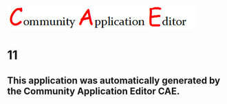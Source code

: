 ![CAE](https://github.com/CAETESTRWTH/CAE-Deployment-Temp/blob/master/img/logo.png)  

11
===================


This application was automatically generated by the Community Application Editor CAE.  
---------------
